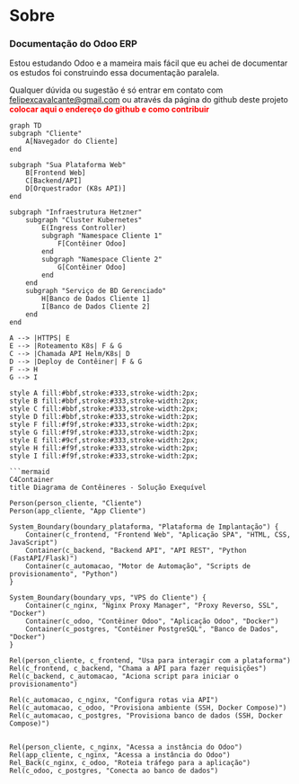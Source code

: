 # Sobre
### Documentação do Odoo ERP
Estou estudando Odoo e a mameira mais fácil que eu achei de documentar os estudos foi construindo essa documentação paralela.

Qualquer dúvida ou sugestão é só entrar em contato com <felipexcavalcante@gmail.com> ou através da página do github deste projeto <strong style="color: red">colocar aqui o endereço do github e como contribuir</strong>

```mermaid
graph TD
subgraph "Cliente"
    A[Navegador do Cliente]
end

subgraph "Sua Plataforma Web"
    B[Frontend Web]
    C[Backend/API]
    D[Orquestrador (K8s API)]
end

subgraph "Infraestrutura Hetzner"
    subgraph "Cluster Kubernetes"
        E(Ingress Controller)
        subgraph "Namespace Cliente 1"
            F[Contêiner Odoo]
        end
        subgraph "Namespace Cliente 2"
            G[Contêiner Odoo]
        end
    end
    subgraph "Serviço de BD Gerenciado"
        H[Banco de Dados Cliente 1]
        I[Banco de Dados Cliente 2]
    end
end

A --> |HTTPS| E
E --> |Roteamento K8s| F & G
C --> |Chamada API Helm/K8s| D
D --> |Deploy de Contêiner| F & G
F --> H
G --> I

style A fill:#bbf,stroke:#333,stroke-width:2px;
style B fill:#bbf,stroke:#333,stroke-width:2px;
style C fill:#bbf,stroke:#333,stroke-width:2px;
style D fill:#bbf,stroke:#333,stroke-width:2px;
style F fill:#f9f,stroke:#333,stroke-width:2px;
style G fill:#f9f,stroke:#333,stroke-width:2px;
style E fill:#9cf,stroke:#333,stroke-width:2px;
style H fill:#f9f,stroke:#333,stroke-width:2px;
style I fill:#f9f,stroke:#333,stroke-width:2px;

```mermaid
C4Container
title Diagrama de Contêineres - Solução Exequível

Person(person_cliente, "Cliente")
Person(app_cliente, "App Cliente")

System_Boundary(boundary_plataforma, "Plataforma de Implantação") {
    Container(c_frontend, "Frontend Web", "Aplicação SPA", "HTML, CSS, JavaScript")
    Container(c_backend, "Backend API", "API REST", "Python (FastAPI/Flask)")
    Container(c_automacao, "Motor de Automação", "Scripts de provisionamento", "Python")
}

System_Boundary(boundary_vps, "VPS do Cliente") {
    Container(c_nginx, "Nginx Proxy Manager", "Proxy Reverso, SSL", "Docker")
    Container(c_odoo, "Contêiner Odoo", "Aplicação Odoo", "Docker")
    Container(c_postgres, "Contêiner PostgreSQL", "Banco de Dados", "Docker")
}

Rel(person_cliente, c_frontend, "Usa para interagir com a plataforma")
Rel(c_frontend, c_backend, "Chama a API para fazer requisições")
Rel(c_backend, c_automacao, "Aciona script para iniciar o provisionamento")

Rel(c_automacao, c_nginx, "Configura rotas via API")
Rel(c_automacao, c_odoo, "Provisiona ambiente (SSH, Docker Compose)")
Rel(c_automacao, c_postgres, "Provisiona banco de dados (SSH, Docker Compose)")


Rel(person_cliente, c_nginx, "Acessa a instância do Odoo")
Rel(app_cliente, c_nginx, "Acessa a instância do Odoo")
Rel_Back(c_nginx, c_odoo, "Roteia tráfego para a aplicação")
Rel(c_odoo, c_postgres, "Conecta ao banco de dados")